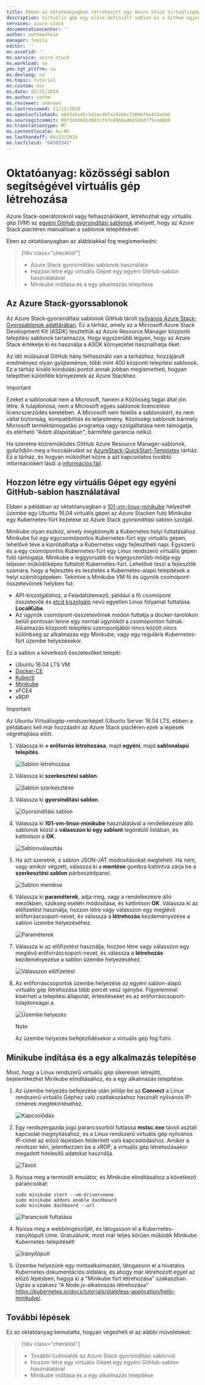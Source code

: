 ```yaml
---
title: Ebben az oktatóanyagban létrehozott egy Azure Stack Virtuálisgép-sablon használatával |} A Microsoft Docs
description: Virtuális gép egy előre definiált sablon és a GitHub egyéni sablonok létrehozása a ASDK használatát ismerteti.
services: azure-stack
documentationcenter: ''
author: sethmanheim
manager: femila
editor: ''
ms.assetid: ''
ms.service: azure-stack
ms.workload: na
pms.tgt_pltfrm: na
ms.devlang: na
ms.topic: tutorial
ms.custom: mvc
ms.date: 02/21/2019
ms.author: sethm
ms.reviewer: unknown
ms.lastreviewed: 11/13/2018
ms.openlocfilehash: a663a5c45c542ac4bfa19266c73066f8e41ba5d8
ms.sourcegitcommit: 0973dddb81db03cf07c8966ad66526d775ced8b9
ms.translationtype: MT
ms.contentlocale: hu-HU
ms.lasthandoff: 04/23/2019
ms.locfileid: "64303342"
---
```

# <a name="tutorial-create-a-vm-using-a-community-template"></a>Oktatóanyag: közösségi sablon segítségével virtuális gép létrehozása

Azure Stack-operátorokról vagy felhasználóként, létrehozhat egy virtuális gép (VM) az [egyéni GitHub gyorsindítási sablonok](https://github.com/Azure/AzureStack-QuickStart-Templates) ahelyett, hogy az Azure Stack piactéren manuálisan a sablonok telepítésével.

Eben az oktatóanyagban az alábbiakkal fog megismerkedni:

> [!div class="checklist"]
> * Azure Stack gyorsindítási sablonok használata
> * Hozzon létre egy virtuális Gépet egy egyéni GitHub-sablon használatával
> * Minikube indítása és a egy alkalmazás telepítése

## <a name="azure-stack-quickstart-templates"></a>Az Azure Stack-gyorssablonok

Az Azure Stack-gyorsindítási sablonok GitHub tárolt [nyilvános Azure Stack-Gyorssablonok adattárában](https://github.com/Azure/AzureStack-QuickStart-Templates). Ez a tárház, amely az a Microsoft Azure Stack Development Kit (ASDK) teszteltük az Azure Resource Manager központi telepítési sablonok tartalmazza. Hogy egyszerűbb legyen, hogy az Azure Stack értékelje ki és használja a ASDK környezetet használhatja őket.

Az idő múlásával GitHub hány felhasználó van a tárházhoz, hozzájárult eredményez olyan gyűjteménye, több mint 400 központi telepítési sablonok. Ez a tárház kiváló kiindulási pontot annak jobban megismerheti, hogyan telepíthet különféle környezetek az Azure Stackhez.

>[!IMPORTANT]
> Ezeket a sablonokat nem a Microsoft, hanem a Közösség tagjai által jön létre. A tulajdonosa, nem a Microsoft egyes sablonok licencelése licencszerződés keretében. A Microsoft nem felelős a sablonokért, és nem vállal biztonság, kompatibilitás és teljesítmény. Közösségi sablonok bármely Microsoft terméktámogatási programja vagy szolgáltatása nem támogatja, és elérhető "Adott állapotában", bármiféle garancia nélkül.

Ha szeretne közreműködés GitHub Azure Resource Manager-sablonok, győződjön meg a hozzájárulást az [AzureStack-QuickStart-Templates](https://github.com/Azure/AzureStack-QuickStart-Templates) tárház. Ez a tárház, és hogyan működhet közre a azt kapcsolatos további információkért lásd: a [információs fájl](https://github.com/Azure/AzureStack-QuickStart-Templates/blob/master/README.md).

## <a name="create-a-vm-using-a-custom-github-template"></a>Hozzon létre egy virtuális Gépet egy egyéni GitHub-sablon használatával

Ebben a példában az oktatóanyagban a [101-vm-linux-minikube](https://github.com/Azure/AzureStack-QuickStart-Templates/tree/master/101-vm-linux-minikube) helyezhet üzembe egy Ubuntu 16.04 virtuális gépet az Azure Stacken futó Minikube egy Kubernetes-fürt kezelése az Azure Stack gyorsindítási sablon szolgál.

Minikube olyan eszköz, amely megkönnyíti a Kubernetes helyi futtatásához. Minikube fut egy egycsomópontos Kubernetes-fürt egy virtuális gépen, lehetővé téve a kipróbálhatja a Kubernetes vagy fejlesztheti napi. Egyszerű és a egy csomópontos Kubernetes-fürt egy Linux rendszerű virtuális gépen futó támogatja. Minikube a leggyorsabb és legegyszerűbb módja egy teljesen működőképes futtatott Kubernetes-fürt. Lehetővé teszi a fejlesztők számára, hogy a fejlesztés és tesztelés a Kubernetes-alapú telepítések a helyi számítógépeken. Tekintve a Minikube VM fő és ügynök csomópont-összetevőinek helyben fut:

* API-kiszolgálóhoz, a Feladatütemező, például a fő csomópont összetevők és [etcd kiszolgáló](https://coreos.com/etcd/) nevű egyetlen Linux folyamat futtatása **LocalKube**.
* Az ügynök csomópont-összetevőinek módon futtatja a docker-tárolókon belüli pontosan lenne egy normál ügynököt a csomóponton futnak. Alkalmazás központi telepítési szempontjából nincs között nincs különbség az alkalmazás egy Minikube, vagy egy reguláris Kubernetes-fürt üzembe helyezésekor.

Ez a sablon a következő összetevőket telepíti:

* Ubuntu 16.04 LTS VM
* [Docker-CE](https://download.docker.com/linux/ubuntu)
* [Kubectl](https://storage.googleapis.com/kubernetes-release/release/v1.8.0/bin/linux/amd64/kubectl)
* [Minikube](https://storage.googleapis.com/minikube/releases/latest/minikube-linux-amd64)
* xFCE4
* xRDP

> [!IMPORTANT]
> Az Ubuntu Virtuálisgép-rendszerképet (Ubuntu Server 16.04 LTS, ebben a példában) kell már hozzáadni az Azure Stack piactéren ezek a lépések végrehajtása előtt.

1. Válassza ki **+ erőforrás létrehozása**, majd **egyéni**, majd **sablonalapú telepítés**.

    ![Sablon létrehozása](media/azure-stack-create-vm-template/1.PNG)

2. Válassza ki **szerkesztési sablon**.

    ![Sablon szerkesztése](media/azure-stack-create-vm-template/2.PNG)

3. Válassza ki **gyorsindítási sablon**.

    ![Gyorsindítási sablon](media/azure-stack-create-vm-template/3.PNG)

4. Válassza ki **101-vm-linux-minikube** használatával a rendelkezésre álló sablonok közül a **válasszon ki egy sablont** legördülő listában, és kattintson a **OK**.

    ![Sablonválasztás](media/azure-stack-create-vm-template/4.PNG)

5. Ha azt szeretné, a sablon JSON-JÁT módosításokat megteheti. Ha nem, vagy amikor végzett, válassza ki a **mentése** gombra kattintva zárja be a **szerkesztési sablon** párbeszédpanel.

    ![Sablon mentése](media/azure-stack-create-vm-template/5.PNG)

6. Válassza ki **paraméterek**, adja meg, vagy a rendelkezésre álló mezőkben, szükség esetén módosítása, és kattintson **OK**. Válassza ki az előfizetést használja, hozzon létre vagy válasszon egy meglévő erőforráscsoport-nevet, és válassza a **létrehozás** kezdeményezése a sablon üzembe helyezéséhez.

    ![Paraméterek](media/azure-stack-create-vm-template/6.PNG)

7. Válassza ki az előfizetést használja, hozzon létre vagy válasszon egy meglévő erőforráscsoport-nevet, és válassza a **létrehozás** kezdeményezése a sablon üzembe helyezéséhez.

    ![Válasszon előfizetést](media/azure-stack-create-vm-template/7.PNG)

8. Az erőforráscsoportok üzembe helyezése az egyéni sablon-alapú virtuális gép létrehozása több percet vesz igénybe. Figyelemmel kísérheti a telepítési állapotát, értesítéseket és az erőforráscsoport-tulajdonságai a.

    ![Üzembe helyezés](media/azure-stack-create-vm-template/8.PNG)

    >[!NOTE]
    > Az üzembe helyezés befejeződésekor a virtuális gép fog futni.

## <a name="start-minikube-and-install-an-application"></a>Minikube indítása és a egy alkalmazás telepítése

Most, hogy a Linux rendszerű virtuális gép sikeresen létrejött, bejelentkezhet Minikube elindításához, és a egy alkalmazás telepítése.

1. Az üzembe helyezés befejezése után jelölje be az **Connect** a Linux rendszerű virtuális Géphez való csatlakozáshoz használt nyilvános IP-címének megtekintéséhez.

    ![Kapcsolódás](media/azure-stack-create-vm-template/9.PNG)

2. Egy rendszergazda jogú parancssorból futtassa **mstsc.exe** távoli asztali kapcsolat megnyitásához, és a Linux rendszerű virtuális gép nyilvános IP-címet az előző lépésben felderített való kapcsolódáshoz. Amikor a rendszer kéri, jelentkezzen be a xRDP, a virtuális gép létrehozásakor megadott hitelesítő adatokat használja.

    ![Távoli](media/azure-stack-create-vm-template/10.PNG)

3. Nyissa meg a terminált emulátor, és Minikube elindításához a következő parancsokat:

    ```shell
    sudo minikube start --vm-driver=none
    sudo minikube addons enable dashboard
    sudo minikube dashboard --url
    ```

    ![Parancsok futtatása](media/azure-stack-create-vm-template/11.PNG)

4. Nyissa meg a webböngészőjét, és látogasson el a Kubernetes-irányítópult címe. Gratulálunk, most már teljes körűen működik Minikube Kubernetes-telepítését!

    ![Irányítópult](media/azure-stack-create-vm-template/12.PNG)

5. Üzembe helyezünk egy mintaalkalmazást, látogasson el a hivatalos Kubernetes dokumentációs oldalára, és ahogy már létrehozott egyet az előző lépésben, hagyja ki a "Minikube fürt létrehozása" szakaszban. Ugrás a szakasz "A Node.js-alkalmazás létrehozása" https://kubernetes.io/docs/tutorials/stateless-application/hello-minikube/.

## <a name="next-steps"></a>További lépések

Ez az oktatóanyag bemutatta, hogyan végezheti el az alábbi műveleteket:

> [!div class="checklist"]
> * További tudnivalók az Azure Stack gyorsindítási sablonok
> * Hozzon létre egy virtuális Gépet egy egyéni GitHub-sablon használatával
> * Minikube indítása és a egy alkalmazás telepítése

